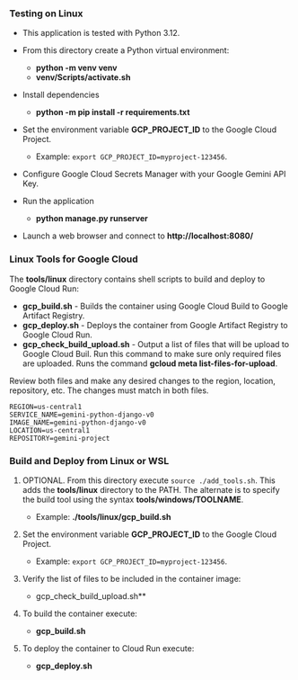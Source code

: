 ### Testing on Linux

 - This application is tested with Python 3.12.
 - From this directory create a Python virtual environment:

    - **python -m venv venv**
    - **venv/Scripts/activate.sh**

 - Install dependencies
    - **python -m pip install -r requirements.txt**

 - Set the environment variable **GCP_PROJECT_ID** to the Google Cloud Project.
    - Example: `export GCP_PROJECT_ID=myproject-123456`.

 - Configure Google Cloud Secrets Manager with your Google Gemini API Key.

 - Run the application
    - **python manage.py runserver**

 - Launch a web browser and connect to **http://localhost:8080/**

### Linux Tools for Google Cloud

The **tools/linux** directory contains shell scripts to build and deploy to Google Cloud Run:

- **gcp_build.sh** - Builds the container using Google Cloud Build to Google Artifact Registry.
- **gcp_deploy.sh** - Deploys the container from Google Artifact Registry to Google Cloud Run.
- **gcp_check_build_upload.sh** - Output a list of files that will be upload to Google Cloud Buil. Run this command to make sure only required files are uploaded. Runs the command **gcloud meta list-files-for-upload**.

Review both files and make any desired changes to the region, location, repository, etc. The changes must match in both files.

    REGION=us-central1
    SERVICE_NAME=gemini-python-django-v0
    IMAGE_NAME=gemini-python-django-v0
    LOCATION=us-central1
    REPOSITORY=gemini-project

### Build and Deploy from Linux or WSL
1. OPTIONAL. From this directory execute `source ./add_tools.sh`. This adds the **tools/linux** directory to the PATH. The alternate is to specify the build tool using the syntax **tools/windows/TOOLNAME**.

    - Example: **./tools/linux/gcp_build.sh**
2. Set the environment variable **GCP_PROJECT_ID** to the Google Cloud Project.

    - Example: `export GCP_PROJECT_ID=myproject-123456`.
3. Verify the list of files to be included in the container image:
    - gcp_check_build_upload.sh**
4. To build the container execute:
    - **gcp_build.sh**
5. To deploy the container to Cloud Run execute:
    - **gcp_deploy.sh**
